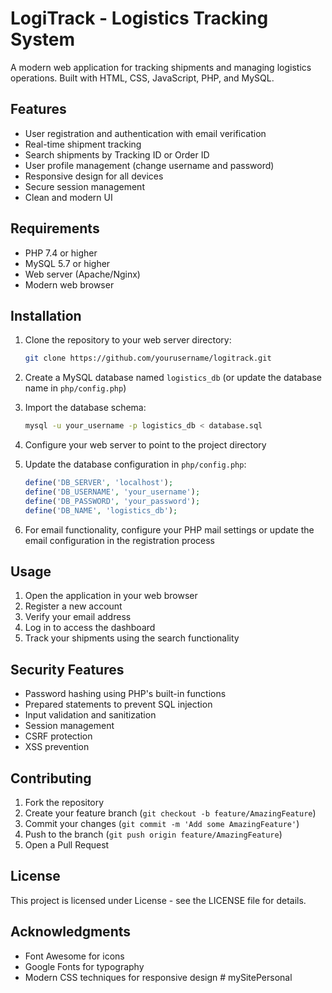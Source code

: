 # LogiTrack - Logistics Tracking System

A modern web application for tracking shipments and managing logistics operations. Built with HTML, CSS, JavaScript, PHP, and MySQL.

## Features

- User registration and authentication with email verification
- Real-time shipment tracking
- Search shipments by Tracking ID or Order ID
- User profile management (change username and password)
- Responsive design for all devices
- Secure session management
- Clean and modern UI

## Requirements

- PHP 7.4 or higher
- MySQL 5.7 or higher
- Web server (Apache/Nginx)
- Modern web browser

## Installation

1. Clone the repository to your web server directory:
   ```bash
   git clone https://github.com/yourusername/logitrack.git
   ```

2. Create a MySQL database named `logistics_db` (or update the database name in `php/config.php`)

3. Import the database schema:
   ```bash
   mysql -u your_username -p logistics_db < database.sql
   ```

4. Configure your web server to point to the project directory

5. Update the database configuration in `php/config.php`:
   ```php
   define('DB_SERVER', 'localhost');
   define('DB_USERNAME', 'your_username');
   define('DB_PASSWORD', 'your_password');
   define('DB_NAME', 'logistics_db');
   ```

6. For email functionality, configure your PHP mail settings or update the email configuration in the registration process

## Usage

1. Open the application in your web browser
2. Register a new account
3. Verify your email address
4. Log in to access the dashboard
5. Track your shipments using the search functionality

## Security Features

- Password hashing using PHP's built-in functions
- Prepared statements to prevent SQL injection
- Input validation and sanitization
- Session management
- CSRF protection
- XSS prevention

## Contributing

1. Fork the repository
2. Create your feature branch (`git checkout -b feature/AmazingFeature`)
3. Commit your changes (`git commit -m 'Add some AmazingFeature'`)
4. Push to the branch (`git push origin feature/AmazingFeature`)
5. Open a Pull Request

## License

This project is licensed under License - see the LICENSE file for details.

## Acknowledgments

- Font Awesome for icons
- Google Fonts for typography
- Modern CSS techniques for responsive design #   m y S i t e P e r s o n a l  
 